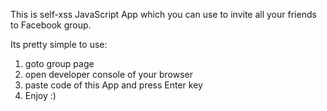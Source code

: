 This is self-xss JavaScript App which you can use to invite all your friends to Facebook group.

Its pretty simple to use:
1. goto group page
2. open developer console of your browser
3. paste code of this App and press Enter key
4. Enjoy :)

